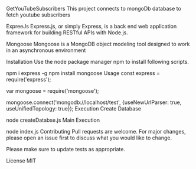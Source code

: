 GetYouTubeSubscribers
This project connects to mongoDb database to fetch youtube subscribers

ExpreeJs
Express.js, or simply Express, is a back end web application framework for building RESTful APIs with Node.js.

Mongoose
Mongoose is a MongoDB object modeling tool designed to work in an asynchronous environment

Installation
Use the node package manager npm to install following scripts.

npm i express -g
npm install mongoose
Usage
const express = require('express');

var mongoose = require('mongoose');

mongoose.connect('mongodb://localhost/test', {useNewUrlParser: true, useUnifiedTopology: true});
Execution
Create Database

node createDatabse.js
Main Execution

node index.js
Contributing
Pull requests are welcome. For major changes, please open an issue first to discuss what you would like to change.

Please make sure to update tests as appropriate.

License
MIT
